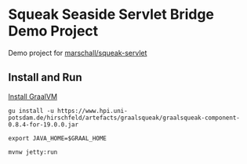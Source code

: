 Squeak Seaside Servlet Bridge Demo Project
==========================================

Demo project for [marschall/squeak-servlet](https://github.com/marschall/squeak-servlet)

Install and Run
---------------

[Install GraalVM](https://www.graalvm.org/docs/getting-started/)

```
gu install -u https://www.hpi.uni-potsdam.de/hirschfeld/artefacts/graalsqueak/graalsqueak-component-0.8.4-for-19.0.0.jar
```

```
export JAVA_HOME=$GRAAL_HOME
```

```
mvnw jetty:run
```

